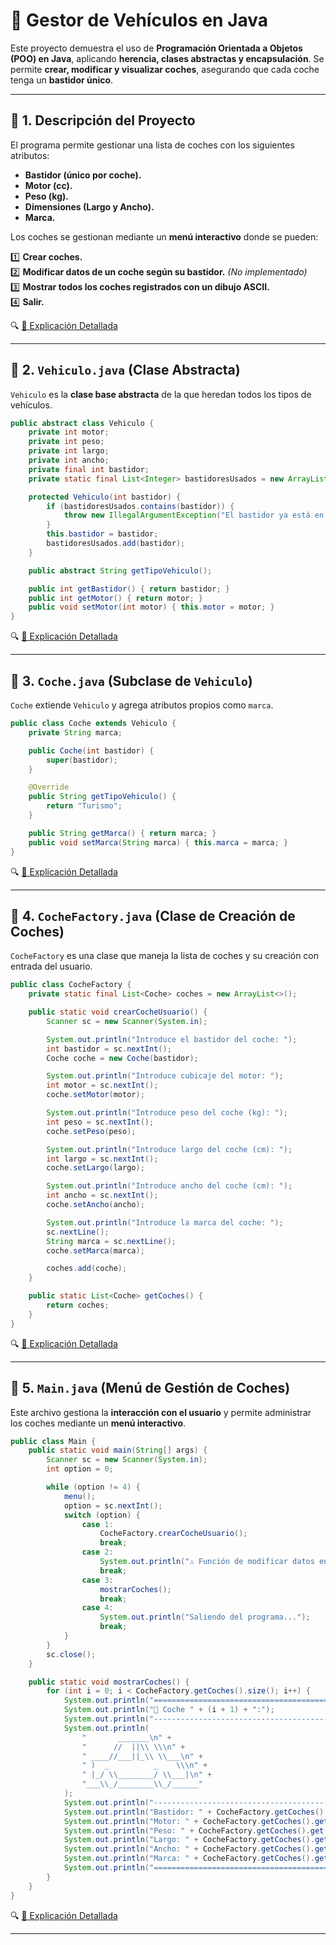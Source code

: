 # 🚗 **Gestor de Vehículos en Java**
Este proyecto demuestra el uso de **Programación Orientada a Objetos (POO) en Java**, aplicando **herencia, clases abstractas y encapsulación**. Se permite **crear, modificar y visualizar coches**, asegurando que cada coche tenga un **bastidor único**.

---

## 📌 **1. Descripción del Proyecto**
El programa permite gestionar una lista de coches con los siguientes atributos:
- **Bastidor (único por coche).**
- **Motor (cc).**
- **Peso (kg).**
- **Dimensiones (Largo y Ancho).**
- **Marca.**

Los coches se gestionan mediante un **menú interactivo** donde se pueden:

1️⃣ **Crear coches.**  
2️⃣ **Modificar datos de un coche según su bastidor.** *(No implementado)*  
3️⃣ **Mostrar todos los coches registrados con un dibujo ASCII.**  
4️⃣ **Salir.**  

🔍 [📂 Explicación Detallada](https://github.com/carmonalanzasalvaro/DisenoSoftware/blob/main/introduccion_java/programa3_clases_objetos/Explicaciones/Descripcion_Proyecto/README.md)

---

## 🔹 **2. `Vehiculo.java` (Clase Abstracta)**
`Vehiculo` es la **clase base abstracta** de la que heredan todos los tipos de vehículos.

```java
public abstract class Vehiculo {
    private int motor;
    private int peso;
    private int largo;
    private int ancho;
    private final int bastidor;
    private static final List<Integer> bastidoresUsados = new ArrayList<>();

    protected Vehiculo(int bastidor) {
        if (bastidoresUsados.contains(bastidor)) {
            throw new IllegalArgumentException("El bastidor ya está en uso");
        }
        this.bastidor = bastidor;
        bastidoresUsados.add(bastidor);
    }

    public abstract String getTipoVehiculo();

    public int getBastidor() { return bastidor; }
    public int getMotor() { return motor; }
    public void setMotor(int motor) { this.motor = motor; }
}
```
🔍 [📂 Explicación Detallada](https://github.com/carmonalanzasalvaro/DisenoSoftware/blob/main/introduccion_java/programa3_clases_objetos/Explicaciones/Vehiculo/README.md)

---

## 🔹 **3. `Coche.java` (Subclase de `Vehiculo`)**
`Coche` extiende `Vehiculo` y agrega atributos propios como `marca`.  

```java
public class Coche extends Vehiculo {
    private String marca;

    public Coche(int bastidor) {
        super(bastidor);
    }

    @Override
    public String getTipoVehiculo() {
        return "Turismo";
    }

    public String getMarca() { return marca; }
    public void setMarca(String marca) { this.marca = marca; }
}
```

🔍 [📂 Explicación Detallada](https://github.com/carmonalanzasalvaro/DisenoSoftware/blob/main/introduccion_java/programa3_clases_objetos/Explicaciones/Coche/README.md)

---

## 🔹 **4. `CocheFactory.java` (Clase de Creación de Coches)**
`CocheFactory` es una clase que maneja la lista de coches y su creación con entrada del usuario.

```java
public class CocheFactory {
    private static final List<Coche> coches = new ArrayList<>();

    public static void crearCocheUsuario() {
        Scanner sc = new Scanner(System.in);

        System.out.println("Introduce el bastidor del coche: ");
        int bastidor = sc.nextInt();
        Coche coche = new Coche(bastidor);

        System.out.println("Introduce cubicaje del motor: ");
        int motor = sc.nextInt();
        coche.setMotor(motor);

        System.out.println("Introduce peso del coche (kg): ");
        int peso = sc.nextInt();
        coche.setPeso(peso);

        System.out.println("Introduce largo del coche (cm): ");
        int largo = sc.nextInt();
        coche.setLargo(largo);

        System.out.println("Introduce ancho del coche (cm): ");
        int ancho = sc.nextInt();
        coche.setAncho(ancho);

        System.out.println("Introduce la marca del coche: ");
        sc.nextLine();
        String marca = sc.nextLine();
        coche.setMarca(marca);

        coches.add(coche);
    }

    public static List<Coche> getCoches() {
        return coches;
    }
}
```

🔍 [📂 Explicación Detallada](https://github.com/carmonalanzasalvaro/DisenoSoftware/blob/main/introduccion_java/programa3_clases_objetos/Explicaciones/CocheFactory/README.md)

---

## 🔹 **5. `Main.java` (Menú de Gestión de Coches)**
Este archivo gestiona la **interacción con el usuario** y permite administrar los coches mediante un **menú interactivo**.

```java
public class Main {
    public static void main(String[] args) {
        Scanner sc = new Scanner(System.in);
        int option = 0;

        while (option != 4) {
            menu();
            option = sc.nextInt();
            switch (option) {
                case 1:
                    CocheFactory.crearCocheUsuario();
                    break;
                case 2:
                    System.out.println("⚠️ Función de modificar datos en desarrollo...");
                    break;
                case 3:
                    mostrarCoches();
                    break;
                case 4:
                    System.out.println("Saliendo del programa...");
                    break;
            }
        }
        sc.close();
    }

    public static void mostrarCoches() {
        for (int i = 0; i < CocheFactory.getCoches().size(); i++) {
            System.out.println("=========================================");
            System.out.println("🚗 Coche " + (i + 1) + ":");
            System.out.println("-----------------------------------------");
            System.out.println(
                "       _______\n" +
                "      //  ||\\ \\\n" +
                " ____//___||_\\ \\___\n" +
                " )  _          _    \\\n" +
                " |_/ \\________/ \\___|\n" +
                "___\\_/________\\_/______"
            );
            System.out.println("-----------------------------------------");
            System.out.println("Bastidor: " + CocheFactory.getCoches().get(i).getBastidor());
            System.out.println("Motor: " + CocheFactory.getCoches().get(i).getMotor() + " cc");
            System.out.println("Peso: " + CocheFactory.getCoches().get(i).getPeso() + " kg");
            System.out.println("Largo: " + CocheFactory.getCoches().get(i).getLargo() + " cm");
            System.out.println("Ancho: " + CocheFactory.getCoches().get(i).getAncho() + " cm");
            System.out.println("Marca: " + CocheFactory.getCoches().get(i).getMarca());
            System.out.println("=========================================\n");
        }
    }
}
```

🔍 [📂 Explicación Detallada](https://github.com/carmonalanzasalvaro/DisenoSoftware/blob/main/introduccion_java/programa3_clases_objetos/Explicaciones/Main/README.md)

---

